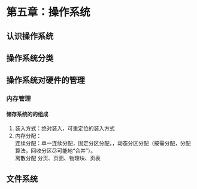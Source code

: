 # 第五章：操作系统  
## 认识操作系统  
## 操作系统分类  
## 操作系统对硬件的管理  
### 内存管理  
#### 储存系统的的组成  
1. 装入方式：绝对装入，可重定位的装入方式  
2. 内存分配：  
连续分配：单一连续分配，固定分区分配，，动态分区分配（按需分配，分配算法，回收分区尽可能地“合并”）。  
离散分配
分页、页面、物理块、页表  
## 文件系统  